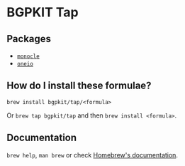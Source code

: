 # BGPKIT Tap

## Packages

- [`monocle`](https://github.com/bgpkit/monocle)
- [`oneio`](https://github.com/bgpkit/oneio)

## How do I install these formulae?

`brew install bgpkit/tap/<formula>`

Or `brew tap bgpkit/tap` and then `brew install <formula>`.

## Documentation

`brew help`, `man brew` or check [Homebrew's documentation](https://docs.brew.sh).
